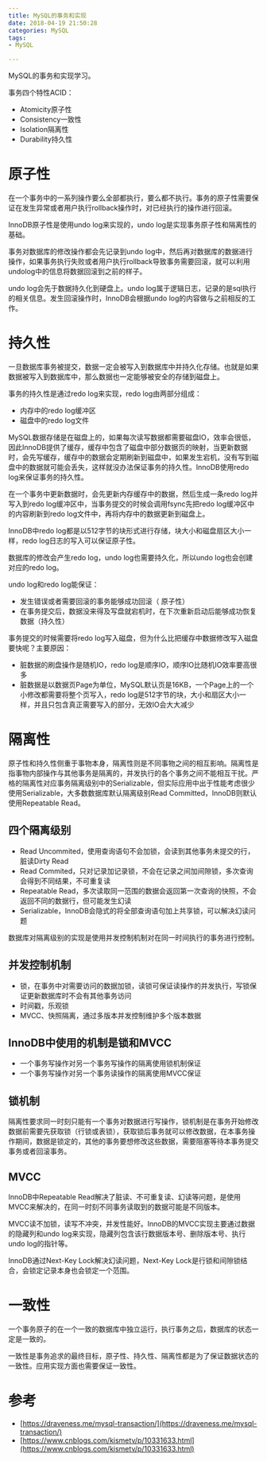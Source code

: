```yaml
---
title: MySQL的事务和实现
date: 2018-04-19 21:50:28
categories: MySQL
tags: 
- MySQL

---
```


MySQL的事务和实现学习。

<!--more-->

事务四个特性ACID：

- Atomicity原子性
- Consistency一致性
- Isolation隔离性
- Durability持久性

# 原子性

在一个事务中的一系列操作要么全部都执行，要么都不执行。事务的原子性需要保证在发生异常或者用户执行rollback操作时，对已经执行的操作进行回滚。

InnoDB原子性是使用undo log来实现的，undo log是实现事务原子性和隔离性的基础。

事务对数据库的修改操作都会先记录到undo log中，然后再对数据库的数据进行操作，如果事务执行失败或者用户执行rollback导致事务需要回滚，就可以利用undolog中的信息将数据回滚到之前的样子。

undo log会先于数据持久化到硬盘上。undo log属于逻辑日志，记录的是sql执行的相关信息。发生回滚操作时，InnoDB会根据undo log的内容做与之前相反的工作。

# 持久性

一旦数据库事务被提交，数据一定会被写入到数据库中并持久化存储。也就是如果数据被写入到数据库中，那么数据也一定能够被安全的存储到磁盘上。

事务的持久性是通过redo log来实现，redo log由两部分组成：

- 内存中的redo log缓冲区
- 磁盘中的redo log文件

MySQL数据存储是在磁盘上的，如果每次读写数据都需要磁盘IO，效率会很低，因此InnoDB提供了缓存，缓存中包含了磁盘中部分数据页的映射，当更新数据时，会先写缓存，缓存中的数据会定期刷新到磁盘中，如果发生宕机，没有写到磁盘中的数据就可能会丢失，这样就没办法保证事务的持久性。InnoDB使用redo log来保证事务的持久性。

在一个事务中更新数据时，会先更新内存缓存中的数据，然后生成一条redo log并写入到redo log缓冲区中，当事务提交的时候会调用fsync先把redo log缓冲区中的内容刷新到redo log文件中，再将内存中的数据更新到磁盘上。

InnoDB中redo log都是以512字节的块形式进行存储，块大小和磁盘扇区大小一样，redo log日志的写入可以保证原子性。

数据库的修改会产生redo log，undo log也需要持久化，所以undo log也会创建对应的redo log。

undo log和redo log能保证：

- 发生错误或者需要回滚的事务能够成功回滚（ 原子性）
- 在事务提交后，数据没来得及写盘就宕机时，在下次重新启动后能够成功恢复数据（持久性）

事务提交的时候需要将redo log写入磁盘，但为什么比把缓存中数据修改写入磁盘要快呢？主要原因：

- 脏数据的刷盘操作是随机IO，redo log是顺序IO，顺序IO比随机IO效率要高很多
- 脏数据是以数据页Page为单位，MySQL默认页是16KB，一个Page上的一个小修改都需要将整个页写入，redo log是512字节的块，大小和扇区大小一样，并且只包含真正需要写入的部分，无效IO会大大减少

# 隔离性

原子性和持久性侧重于事物本身，隔离性则是不同事物之间的相互影响。隔离性是指事物内部操作与其他事务是隔离的，并发执行的各个事务之间不能相互干扰。严格的隔离性对应事务隔离级别中的Serializable，但实际应用中出于性能考虑很少使用Serializable，大多数数据库默认隔离级别Read Committed，InnoDB则默认使用Repeatable Read。

## 四个隔离级别

- Read Uncommited，使用查询语句不会加锁，会读到其他事务未提交的行，脏读Dirty Read
- Read Commited，只对记录加记录锁，不会在记录之间加间隙锁，多次查询会得到不同结果，不可重复读
- Repeatable Read，多次读取同一范围的数据会返回第一次查询的快照，不会返回不同的数据行，但可能发生幻读
- Serializable，InnoDB会隐式的将全部查询语句加上共享锁，可以解决幻读问题

数据库对隔离级别的实现是使用并发控制机制对在同一时间执行的事务进行控制。

## 并发控制机制

- 锁，在事务中对需要访问的数据加锁，读锁可保证读操作的并发执行，写锁保证更新数据库时不会有其他事务访问
- 时间戳，乐观锁
- MVCC、快照隔离，通过多版本并发控制维护多个版本数据

## InnoDB中使用的机制是锁和MVCC

- 一个事务写操作对另一个事务写操作的隔离使用锁机制保证
- 一个事务写操作对另一个事务读操作的隔离使用MVCC保证

## 锁机制

隔离性要求同一时刻只能有一个事务对数据进行写操作，锁机制是在事务开始修改数据前需要先获取锁（行锁或表锁），获取锁后事务就可以修改数据，在本事务操作期间，数据是锁定的，其他的事务要想修改这些数据，需要阻塞等待本事务提交事务或者回滚事务。

## MVCC

InnoDB中Repeatable Read解决了脏读、不可重复读、幻读等问题，是使用MVCC来解决的，在同一时刻不同事务读取到的数据可能是不同版本。

MVCC读不加锁，读写不冲突，并发性能好。InnoDB的MVCC实现主要通过数据的隐藏列和undo log来实现，隐藏列包含该行数据版本号、删除版本号、执行undo log的指针等。

InnoDB通过Next-Key Lock解决幻读问题，Next-Key Lock是行锁和间隙锁结合，会锁定记录本身也会锁定一个范围。

# 一致性

一个事务原子的在一个一致的数据库中独立运行，执行事务之后，数据库的状态一定是一致的。

一致性是事务追求的最终目标，原子性、持久性、隔离性都是为了保证数据状态的一致性。应用实现方面也需要保证一致性。

# 参考

- [https://draveness.me/mysql-transaction/](https://draveness.me/mysql-transaction/)
- [https://www.cnblogs.com/kismetv/p/10331633.html](https://www.cnblogs.com/kismetv/p/10331633.html)